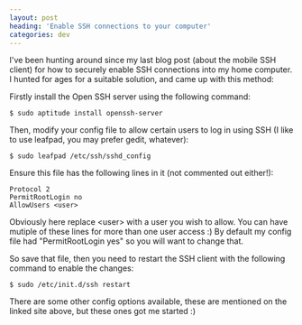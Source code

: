 ```yaml
---
layout: post
heading: 'Enable SSH connections to your computer'
categories: dev
---
```


I've been hunting around since my last blog post (about the mobile SSH client) for how to securely enable SSH connections into my home computer. I hunted for ages for a suitable solution, and came up with this method:

Firstly install the Open SSH server using the following command:

    $ sudo aptitude install openssh-server

Then, modify your config file to allow certain users to log in using SSH (I like to use leafpad, you may prefer gedit, whatever):

    $ sudo leafpad /etc/ssh/sshd_config

Ensure this file has the following lines in it (not commented out either!):

    Protocol 2
    PermitRootLogin no
    AllowUsers <user>

Obviously here replace &lt;user&gt; with a user you wish to allow. You can have mutiple of these lines for more than one user access :) By default my config file had "PermitRootLogin yes" so you will want to change that.

So save that file, then you need to restart the SSH client with the following command to enable the changes:

    $ sudo /etc/init.d/ssh restart

There are some other config options available, these are mentioned on the linked site above, but these ones got me started :)
